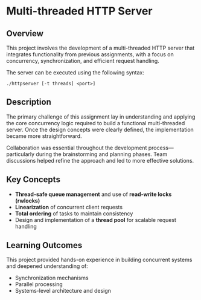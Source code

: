 # Multi-threaded HTTP Server

## Overview

This project involves the development of a multi-threaded HTTP server that integrates functionality from previous assignments, with a focus on concurrency, synchronization, and efficient request handling.

The server can be executed using the following syntax:

```./httpserver [-t threads] <port>]```

## Description

The primary challenge of this assignment lay in understanding and applying the core concurrency logic required to build a functional multi-threaded server. Once the design concepts were clearly defined, the implementation became more straightforward.

Collaboration was essential throughout the development process—particularly during the brainstorming and planning phases. Team discussions helped refine the approach and led to more effective solutions.

## Key Concepts

- **Thread-safe queue management** and use of **read-write locks (rwlocks)**
- **Linearization** of concurrent client requests
- **Total ordering** of tasks to maintain consistency
- Design and implementation of a **thread pool** for scalable request handling

## Learning Outcomes

This project provided hands-on experience in building concurrent systems and deepened understanding of:

- Synchronization mechanisms
- Parallel processing
- Systems-level architecture and design



